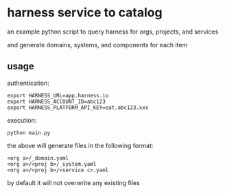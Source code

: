 # harness service to catalog

an example python script to query harness for orgs, projects, and services

and generate domains, systems, and components for each item

## usage

authentication:

```
export HARNESS_URL=app.harness.io
export HARNESS_ACCOUNT_ID=abc123
export HARNESS_PLATFORM_API_KEY=sat.abc123.xxx
```

execution:

```
python main.py
```

the above will generate files in the following format:

```
<org a>/_domain.yaml
<org a>/<proj b>/_system.yaml
<org a>/<proj b>/<service c>.yaml
```

by default it will not overwrite any existing files
